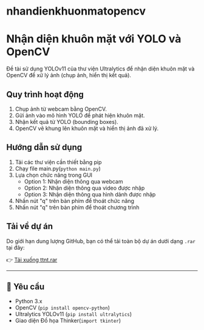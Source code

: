 # nhandienkhuonmatopencv
# Nhận diện khuôn mặt với YOLO và OpenCV

Đề tài sử dụng YOLOv11 của thư viện Ultralytics để nhận diện khuôn mặt và OpenCV để xử lý ảnh (chụp ảnh, hiển thị kết quả).

## Quy trình hoạt động

1. Chụp ảnh từ webcam bằng OpenCV.
2. Gửi ảnh vào mô hình YOLO để phát hiện khuôn mặt.
3. Nhận kết quả từ YOLO (bounding boxes).
4. OpenCV vẽ khung lên khuôn mặt và hiển thị ảnh đã xử lý.
   
## Hướng dẫn sử dụng
1. Tải các thư viện cần thiết bằng pip
2. Chạy file main.py(`python main.py`)
3. Lựa chọn chức năng trong GUI
   - Option 1: Nhận diện thông qua webcam
   - Option 2: Nhận diện thông qua video được nhập
   - Option 3: Nhận diện thông qua hình dảnh được nhập
4. Nhấn nút "q" trên bàn phím để thoát chức năng
5. Nhấn nút "q" trên bàn phím để thoát chương trình

## Tải về dự án

Do giới hạn dung lượng GitHub, bạn có thể tải toàn bộ dự án dưới dạng `.rar` tại đây:

👉 [Tải xuống ttnt.rar](https://drive.google.com/file/d/1h2F_Na10bF5FW7ZqNxlnOnRHpd8k_dA9/view?usp=sharing)

---

## 🔧 Yêu cầu

- Python 3.x
- OpenCV (`pip install opencv-python`)
- Ultralytics YOLOv11 (`pip install ultralytics`)
- Giao diện Đồ họa Thinker(`import tkinter`)



